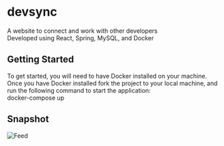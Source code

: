 # devsync  
A website to connect and work with other developers  
Developed using React, Spring, MySQL, and Docker  
  
## Getting Started
To get started, you will need to have Docker installed on your machine.  
Once you have Docker installed fork the project to your local machine, and run the following command to start the application:  
docker-compose up  

## Snapshot  
![Feed](https://github.com/OmarAz01/devsync/assets/118571302/79123a88-51fe-4d51-8302-1938f6912534)
